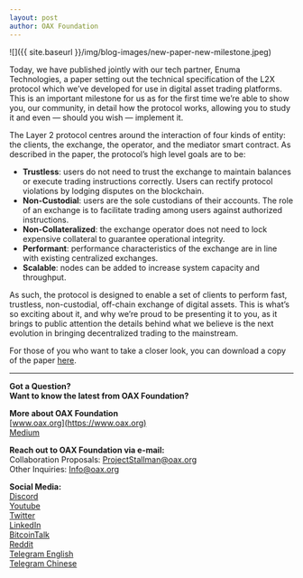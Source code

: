 ```yaml
---
layout: post
author: OAX Foundation
---
```

![]({{ site.baseurl }}/img/blog-images/new-paper-new-milestone.jpeg)

Today, we have published jointly with our tech partner, Enuma Technologies, a paper setting out the technical specification of the L2X protocol which we’ve developed for use in digital asset trading platforms. This is an important milestone for us as for the first time we’re able to show you, our community, in detail how the protocol works, allowing you to study it and even — should you wish — implement it.

The Layer 2 protocol centres around the interaction of four kinds of entity: the clients, the exchange, the operator, and the mediator smart contract. As described in the paper, the protocol’s high level goals are to be:

* **Trustless**: users do not need to trust the exchange to maintain balances or execute trading instructions correctly. Users can rectify protocol violations by lodging disputes on the blockchain.
* **Non-Custodial**: users are the sole custodians of their accounts. The role of an exchange is to facilitate trading among users against authorized instructions.
* **Non-Collateralized**: the exchange operator does not need to lock expensive collateral to guarantee operational integrity.
* **Performant**: performance characteristics of the exchange are in line with existing centralized exchanges.
* **Scalable**: nodes can be added to increase system capacity and throughput.

As such, the protocol is designed to enable a set of clients to perform fast, trustless, non-custodial, off-chain exchange of digital assets. This is what’s so exciting about it, and why we’re proud to be presenting it to you, as it brings to public attention the details behind what we believe is the next evolution in bringing decentralized trading to the mainstream.

For those of you who want to take a closer look, you can download a copy of the paper [here](https://github.com/OAXFoundation/l2x-trustless-exchange/blob/master/docs/l2x-specification.pdf).


---

**Got a Question?**  
**Want to know the latest from OAX Foundation?**  

**More about OAX Foundation**  
[www.oax.org](https://www.oax.org)  
[Medium](https://medium.com/@OAX_Foundation)  

**Reach out to OAX Foundation via e-mail:**  
Collaboration Proposals: [ProjectStallman@oax.org](mailto:ProjectStallman@oax.org)  
Other Inquiries: [Info@oax.org](mailto:Info@oax.org)  

**Social Media:**  
[Discord](https://discordapp.com/invite/ZH5YHkb)  
[Youtube](https://bit.ly/2Bvsk73)  
[Twitter](https://twitter.com/OAX_Foundation)  
[LinkedIn](https://www.linkedin.com/company/oax-foundation/)  
[BitcoinTalk](http://bitcointalk.org/index.php?topic=1943946)  
[Reddit](https://www.reddit.com/r/OpenANX/)  
[Telegram English](https://t.me/openanxteam)  
[Telegram Chinese](https://t.me/oax_cn)  

